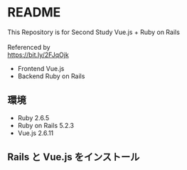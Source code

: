 # README
This Repository is for Second Study Vue.js + Ruby on Rails<br>
<br>
Referenced by<br>
https://bit.ly/2FJqOjk

- Frontend Vue.js
- Backend Ruby on Rails

## 環境
- Ruby 2.6.5
- Ruby on Rails 5.2.3
- Vue.js 2.6.11

## Rails と Vue.js をインストール
